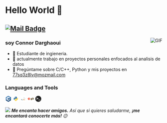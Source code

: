 # Hello World 👋
 [![Mail Badge](https://img.shields.io/badge/-77sq3z8lv@mozmail.com-c14438?style=flat-square&logo=Gmail&logoColor=white&link=mailto:77sq3z8lv@mozmail.com)](mailto:77sq3z8lv@mozmail.com)
---
<img align="right" alt="GIF" src="https://raw.githubusercontent.com/haoruilee/haoruilee/master/pic/pusheencode.gif" />

### soy Connor Darghaoui

- 🔭 Estudiante de ingieneria. 
- 🌱 actualmente trabajo en proyectos personales enfocados al analisis de datos 
- 💬 Pregúntame sobre C/C++, Python y mis proyectos en 77sq3z8lv@mozmail.com


### Languages and Tools

<code><img height="20" src="https://raw.githubusercontent.com/github/explore/80688e429a7d4ef2fca1e82350fe8e3517d3494d/topics/cpp/cpp.png"></code>
<code><img height="20" src="https://raw.githubusercontent.com/github/explore/80688e429a7d4ef2fca1e82350fe8e3517d3494d/topics/python/python.png"></code>
<code><img height="20" src="https://raw.githubusercontent.com/github/explore/80688e429a7d4ef2fca1e82350fe8e3517d3494d/topics/mysql/mysql.png"></code>
<code><img height="20" src="https://raw.githubusercontent.com/github/explore/80688e429a7d4ef2fca1e82350fe8e3517d3494d/topics/git/git.png"></code>
<code><img height="20" src="https://raw.githubusercontent.com/github/explore/80688e429a7d4ef2fca1e82350fe8e3517d3494d/topics/terminal/terminal.png"></code>


<img src="https://media.giphy.com/media/LnQjpWaON8nhr21vNW/giphy.gif" width="60"> <em><b>Me encanta hacer amigos.</b> Así que si quieres saludarme, <b> ¡me encantará conocerte más! </b> 😊</em>

